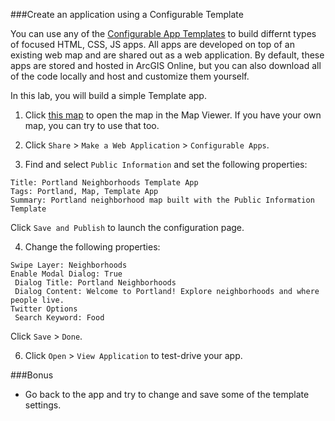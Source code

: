 ###Create an application using a Configurable Template

You can use any of the [Configurable App Templates](http://www.arcgis.com/home/gallery.html#c=esri&t=apps&o=modified&f=configurable) to build differnt types of focused HTML, CSS, JS apps. All apps are developed on top of an existing web map and are shared out as a web application. By default, these apps are stored and hosted in ArcGIS Online, but you can also download all of the code locally and host and customize them yourself.

In this lab, you will build a simple Template app.


1. Click [this map](http://www.arcgis.com/home/webmap/viewer.html?webmap=27970d32436a446dabb3c71cf949115e) to open the map in the Map Viewer. If you have your own map, you can try to use that too.

2. Click `Share` > `Make a Web Application` > `Configurable Apps`.

3. Find and select `Public Information` and set the following properties:

 ```
 Title: Portland Neighborhoods Template App
 Tags: Portland, Map, Template App
 Summary: Portland neighborhood map built with the Public Information Template
 ```

 Click `Save and Publish` to launch the configuration page.

4. Change the following properties:

 ```
 Swipe Layer: Neighborhoods
 Enable Modal Dialog: True
  Dialog Title: Portland Neighborhoods
  Dialog Content: Welcome to Portland! Explore neighborhoods and where people live.
 Twitter Options
  Search Keyword: Food
 ```

 Click `Save` > `Done`.

6. Click `Open` > `View Application` to test-drive your app.

###Bonus
* Go back to the app and try to change and save some of the template settings.
